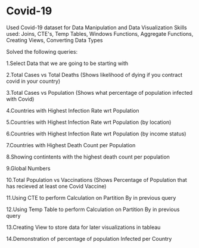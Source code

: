 # Covid-19
Used Covid-19 dataset for Data Manipulation and Data Visualization
Skills used: Joins, CTE's, Temp Tables, Windows Functions, Aggregate Functions, Creating Views, Converting Data Types

Solved the following queries:

1.Select Data that we are going to be starting with

2.Total Cases vs Total Deaths (Shows likelihood of dying if you contract covid in your country)

3.Total Cases vs Population (Shows what percentage of population infected with Covid)

4.Countries with Highest Infection Rate wrt Population

5.Countries with Highest Infection Rate wrt Population (by location)

6.Countries with Highest Infection Rate wrt Population (by income status)

7.Countries with Highest Death Count per Population

8.Showing contintents with the highest death count per population

9.Global Numbers

10.Total Population vs Vaccinations (Shows Percentage of Population that has recieved at least one Covid Vaccine)

11.Using CTE to perform Calculation on Partition By in previous query

12.Using Temp Table to perform Calculation on Partition By in previous query

13.Creating View to store data for later visualizations in tableau

14.Demonstration of percentage of population Infected per Country
